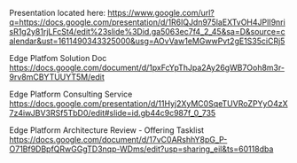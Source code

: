 Presentation located here:
https://www.google.com/url?q=https://docs.google.com/presentation/d/1R6lQJdn975laEXTvOH4JPlI9nrisR1g2y81rjLFcSt4/edit%23slide%3Did.ga5063ec7f4_2_45&sa=D&source=calendar&ust=1611490343325000&usg=AOvVaw1eMGwwPvt2gE1S35ciCRj5

Edge Platfom Solution Doc
https://docs.google.com/document/d/1pxFcYpThJpa2Ay26gWB7Ooh8m3r-9rv8mCBYTUUYT5M/edit

Edge Platform Consulting Service
https://docs.google.com/presentation/d/11Hyj2XyMC0SqeTUVRoZPYyO4zX7z4iwJBV3RSf5TbD0/edit#slide=id.gb44c9c987f_0_735

Edge Platform Architecture Review - Offering Tasklist
https://docs.google.com/document/d/17vC0ARshhY8pG_P-O71Bf9DBpfQRwGGgTD3nqp-WDms/edit?usp=sharing_eil&ts=60118dba
